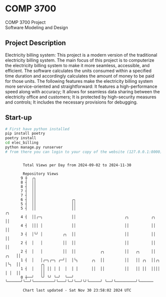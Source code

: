 # COMP 3700
COMP 3700 Project  
Software Modeling and Design
## Project Description
Electricity billing system: This project is a modern version of the traditional electricity billing system. The main focus of this project is to computerize the electricity billing system to make it more seamless, accessible, and efficient. The software calculates the units consumed within a specified time duration and accordingly calculates the amount of money to be paid for those units. The following features make the electricity billing system more service-oriented and straightforward: It features a high-performance speed along with accuracy; It allows for seamless data sharing between the electricity office and customers; It is protected by high-security measures and controls; It includes the necessary provisions for debugging.

## Start-up
```bash
# First have python installed
pip install poetry
poetry install
cd elec_billing
python manage.py runserver
# from there you can login to your copy of the website (127.0.0.1:8000), default creds are admin/admin
```

```

        Total Views per Day from 2024-09-02 to 2024-11-30

        Repository Views
       9 ┼  ╭╮
       8 ┤  ││
       8 ┤  ││
       7 ┤  ││
       7 ┤  ││
       6 ┤  ││                ╭╮
       5 ┤  ││                ││
       5 ┤  ││                ││                                                ╭╮
       4 ┤  ││╭─╮             ││                      ╭╮          ╭╮            ││
       4 ┤  │││ │             ││                      ││          ││            ││
       3 ┤  │╰╯ │         ╭╮  ││                      ││          ││            ││
       2 ┤  │   │         ││  ││                      ││          ││            ││
       2 ┤  │   │         ││  ││           ╭╮         ││   ╭╮     ││       ╭╮   ││
       1 ┤  │   │╭─╮╭─╮ ╭─╯│  │╰╮      ╭╮  ││         ││   ││ ╭╮  ││╭╮     │╰╮  ││         ╭╮
       1 ┤  │   ││ ││ │ │  │  │ │      ││  ││         ││   ││ ││  ││││     │ │  ││         ││
       0 ┼──╯   ╰╯ ╰╯ ╰─╯  ╰──╯ ╰──────╯╰──╯╰─────────╯╰───╯╰─╯╰──╯╰╯╰─────╯ ╰──╯╰─────────╯╰──────

        Chart last updated - Sat Nov 30 23:58:02 2024 UTC
        
```
